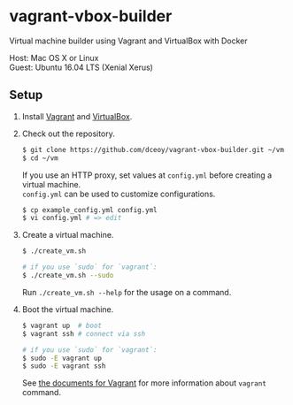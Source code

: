 vagrant-vbox-builder
====================

Virtual machine builder using Vagrant and VirtualBox with Docker

Host: Mac OS X or Linux  
Guest: Ubuntu 16.04 LTS (Xenial Xerus)

Setup
-----

1.  Install [Vagrant](https://www.vagrantup.com/) and [VirtualBox](https://www.virtualbox.org/).

2.  Check out the repository.

    ```sh
    $ git clone https://github.com/dceoy/vagrant-vbox-builder.git ~/vm
    $ cd ~/vm
    ```

    If you use an HTTP proxy, set values at `config.yml` before creating a virtual machine.  
    `config.yml` can be used to customize configurations.

    ```sh
    $ cp example_config.yml config.yml
    $ vi config.yml # => edit
    ```

3.  Create a virtual machine.

    ```sh
    $ ./create_vm.sh

    # if you use `sudo` for `vagrant`:
    $ ./create_vm.sh --sudo
    ```

    Run `./create_vm.sh --help` for the usage on a command.

4.  Boot the virtual machine.

    ```sh
    $ vagrant up  # boot
    $ vagrant ssh # connect via ssh

    # if you use `sudo` for `vagrant`:
    $ sudo -E vagrant up
    $ sudo -E vagrant ssh
    ```

    See [the documents for Vagrant](https://www.vagrantup.com/docs/cli/) for more information about `vagrant` command.
